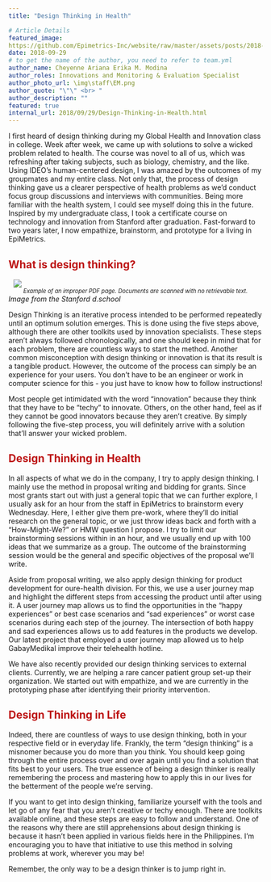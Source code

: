 ```yaml
---
title: "Design Thinking in Health"

# Article Details
featured_image: 
https://github.com/Epimetrics-Inc/website/raw/master/assets/posts/2018-09-29-Design-Thinking-in-Health\1.png
date: 2018-09-29
# to get the name of the author, you need to refer to team.yml
author_name: Cheyenne Ariana Erika M. Modina
author_roles: Innovations and Monitoring & Evaluation Specialist
author_photo_url: \img\staff\EM.png
author_quote: "\"\" <br> "
author_description: "" 
featured: true
internal_url: 2018/09/29/Design-Thinking-in-Health.html
---
```


I first heard of design thinking during my Global Health and Innovation class in college. Week after week, we came up with solutions to solve a wicked problem related to health. The course was novel to all of us, which was refreshing after taking subjects, such as biology, chemistry, and the like. Using IDEO’s human-centered design, I was amazed by the outcomes of my groupmates and my entire class. Not only that, the process of design thinking gave us a clearer perspective of health problems as we’d conduct focus group discussions and interviews with communities. Being more familiar with the health system, I could see myself doing this in the future. Inspired by my undergraduate class, I took a certificate course on technology and innovation from Stanford after graduation. Fast-forward to two years later, I now empathize, brainstorm, and prototype for a living in EpiMetrics. 

<h2 style="color: #bd1515;">What is design thinking? </h2>

<div style="width:image width px; font-size:80%; text-align:center; font-style:italic;"><img src="https://github.com/Epimetrics-Inc/website/raw/master/assets/posts/2018-09-29-Design-Thinking-in-Health\1.png" 
    style="max-width:calc(100% - 20px);;
    display: block;
    margin-left: auto;
    margin-right: auto;"/>Example of an improper PDF page. Documents are scanned with no retrievable text.
</div>
<i>Image from the Stanford d.school</i>

Design Thinking is an iterative process intended to be performed repeatedly until an optimum solution emerges. This is done using the five steps above, although there are other toolkits used by innovation specialists. These steps aren’t always followed chronologically, and one should keep in mind that for each problem, there are countless ways to start the method. Another common misconception with design thinking or innovation is that its result is a tangible product. However, the outcome of the process can simply be an experience for your users. You don’t have to be an engineer or work in computer science for this - you just have to know how to follow instructions! 

Most people get intimidated with the word “innovation” because they think that they have to be “techy” to innovate. Others, on the other hand, feel as if they cannot be good innovators because they aren’t creative. By simply following the five-step process, you will definitely arrive with a solution that’ll answer your wicked problem. 

<h2 style="color: #bd1515;">Design Thinking in Health </h2>

In all aspects of what we do in the company, I try to apply design thinking. I mainly use the method in proposal writing and bidding for grants. Since most grants start out with just a general topic that we can further explore, I usually ask for an hour from the staff in EpiMetrics to brainstorm every Wednesday. Here, I either give them pre-work, where they’ll do initial research on the general topic, or we just throw ideas back and forth with a “How-Might-We?” or HMW question I propose. I try to limit our brainstorming sessions within in an hour, and we usually end up with 100 ideas that we summarize as a group. The outcome of the brainstorming session would be the general and specific objectives of the proposal we’ll write. 

Aside from proposal writing, we also apply design thinking for product development for oure-health division. For this, we use a user journey map and highlight the different steps from accessing the product until after using it. A user journey map allows us to find the opportunities in the “happy experiences” or best case scenarios and “sad experiences” or worst case scenarios during each step of the journey. The intersection of  both happy and sad experiences allows us to add features in the products we develop. Our latest project that employed a user journey map allowed us to help GabayMedikal improve their telehealth hotline. 

We have also recently provided our design thinking services to external clients. Currently, we are helping a rare cancer patient group set-up their organization. We started out with empathize, and we are currently in the prototyping phase after identifying their priority intervention. 

<h2 style="color: #bd1515;">Design Thinking in Life </h2>

Indeed, there are countless of ways to use design thinking, both in your respective field or in everyday life. Frankly, the term “design thinking” is a misnomer because you do more than you think. You should keep going through the entire process over and over again until you find a solution that fits best to your users. The true essence of being a design thinker is really remembering the process and mastering how to apply this in our lives for the betterment of the people we’re serving. 

If you want to get into design thinking, familiarize yourself with the tools and let go of any fear that you aren’t creative or techy enough. There are toolkits available online, and these steps are easy to follow and understand. One of the reasons why there are still apprehensions about design thinking is because it hasn’t been applied in various fields here in the Philippines. I’m encouraging you to have that initiative to use this method in solving problems at work, wherever you may be! 



Remember, the only way to be a design thinker is to jump right in. 


